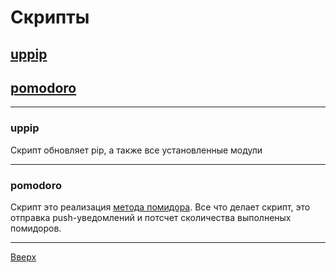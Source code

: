 <a id='top'></a>
# Скрипты
## [uppip](#top)
## [pomodoro](#top)
---

<a id='uppip'></a>
### uppip
Скрипт обновляет pip, а также все установленные модули

___
<a id='pomodoro'></a>
### pomodoro
Скрипт это реализация [метода помидора](https://ru.wikipedia.org/wiki/%D0%9C%D0%B5%D1%82%D0%BE%D0%B4_%D0%BF%D0%BE%D0%BC%D0%B8%D0%B4%D0%BE%D1%80%D0%B0). Все что делает скрипт, это отправка push-уведомлений и  потсчет сколичества выполненых помидоров.
___
[Вверх](#top)
